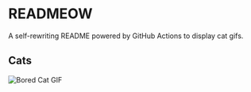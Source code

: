 # READMEOW

A self-rewriting README powered by GitHub Actions to display cat gifs.

## Cats

![Bored Cat GIF](https://media1.giphy.com/media/v1.Y2lkPTlhY2QwMmRhbjVhN3B3aWc4anl5cDByMjR0ZDhwczhuNjlzazU1ZnF0azFtcjNmYSZlcD12MV9naWZzX3NlYXJjaCZjdD1n/mlvseq9yvZhba/200.gif)
